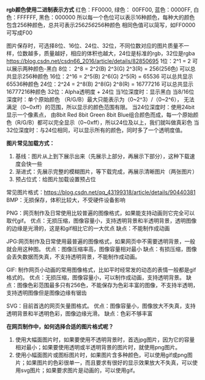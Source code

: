 **rgb颜色使用二进制表示方式**
红色：FF0000,  绿色： 00FF00,  蓝色：0000FF, 白色：FFFFFF,  黑色：000000
所以每一个色位可以表示16种颜色，每种大的颜色包含256种颜色，总共可表示256*256*256种颜色
相同色值可以简写，如FF0000可写成F00

图片保存时，可选择8位、16位、24位、32位，不同位数对应的图片质量不一样，位数越多，质量越好，相应的体积也越大，24位是标准的rgb，32位是rgba
https://blog.csdn.net/csdn66_2016/article/details/82850695
1位：2^1 = 2 可以展示两种颜色-黑白
8位： 2^8 = 2^2(B) 2^3(G) 2^3(R) = 256(256色) 可以总共显示256种颜色
16位：2^16 = 2^5(B) 2^6(G) 2^5(R) = 65536  可以总共显示65536种颜色
24位：2^24 = 2^8(B) 2^8(G) 2^8(R) = 16777216 可以总共显示16777216种颜色
32位：Alpha透明度 + 24位
当1位深度时：显示黑白
当8/16位深度时：单个原始颜色 （R/G/B）最大只能表示为（0~2^3）/（0~2^6）， 无法满足（0~0xff）的范围，所以显示的颜色范围有限。
当24位深度时：使用24bit显示一个像素点， 由8bit Red 8bit Green 8bit Blue组合颜色而成，每一个原始颜色（R/G/B）都可以完全显示（0~0xff），所以24位及以上，我们就叫做真彩色
当32位深度时：与24位相同，可以显示所有的颜色，同时多了一个透明度值。


**图片常见加载方式：**
1. 基线：图片从上到下展示出来（先展示上部分，再展示下部分），这种下载速度会快一些
2. 渐进式：先展示完整的模糊图片，等下载完成，再展示清晰图片（两张图片）
3. 预占位式：给图片加载设置预占位


常见图片格式：https://blog.csdn.net/qq_43199318/article/details/90440381
BMP：无损保存，体积比较大，不受硬件设备影响

PNG：网页制作及日常使用比较普遍的图像格式，如果能支持动画则它完全可以取代gif。
优点：无损压缩，图像容量小，支持透明背景和半透明背景，透明图像的边缘是光滑的，这是和gif相比它的一大优点
缺点：不能制作成动画

JPG:网页制作及日常使用最普遍的图像格式，如果网页中不需要透明背景，一般就会用这种图。
优点：图像压缩率高，图像容量相对最小
缺点：有损压缩，图像会丢失数据而失真，不支持透明背景，不能制作成动画。

GIF: 制作网页小动画的常用图像格式，比如平时经常发的动态的表情一般都是gif格式的。
优点：无损压缩，图像容量小，可以制作成动画，支持透明背景。
缺点：图像色彩范围最多只有256色，不能保存为色彩丰富的图像，不支持半透明，支持透明图像但是图像边缘有锯齿

SVG：目前首选的网页矢量图格式。
优点：图像容量小，图像放大不失真，支持透明背景和半透明色彩，图像边缘光滑。
缺点：色彩不够丰富

**在网页制作中，如何选择合适的图片格式呢？**
1. 使用大幅面图片时，如果要使用不透明背景时，首选jpg图片，因为它的容量相对最小；如果要使用透明或半透明背景的图片时，就使用png图片。
2. 使用小幅面图片或图标图片时，如果图片含多种颜色，可以使用gif或png图片；如果图片的色彩很单一，而且要求有很好的显示效果放大不失真，可以使用svg图片；如果要求图片是动画的，可以使用gif。
